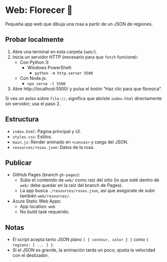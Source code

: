 # Web: Florecer 🌹

Pequeña app web que dibuja una rosa a partir de un JSON de regiones.

## Probar localmente

1. Abre una terminal en esta carpeta (`web/`).
2. Inicia un servidor HTTP (necesario para que `fetch` funcione):
   - Con Python 3:
     - Windows PowerShell:
       - `python -m http.server 5500`
   - Con Node.js:
     - `npx serve -l 5500`
3. Abre http://localhost:5500/ y pulsa el botón “Haz clic para que florezca”.

Si ves un aviso sobre `file://`, significa que abriste `index.html` directamente sin servidor; usa el paso 2.

## Estructura

- `index.html`: Página principal y UI.
- `styles.css`: Estilos.
- `main.js`: Render animado en `<canvas>` y carga del JSON.
- `resources/rosas.json`: Datos de la rosa.

## Publicar

- GitHub Pages (branch `gh-pages`):
  - Sube el contenido de `web/` como raíz del sitio (lo que esté dentro de `web/` debe quedar en la raíz del branch de Pages).
  - La app busca `./resources/rosas.json`, así que asegúrate de subir también `web/resources/`.
- Azure Static Web Apps:
  - App location: `web`
  - No build task requerido.

## Notas

- El script acepta tanto JSON plano `[ { contour, color } ]` como `{ regions: [ ... ] }`.
- Si el JSON es grande, la animación tarda un poco; ajusta la velocidad con el deslizador.
